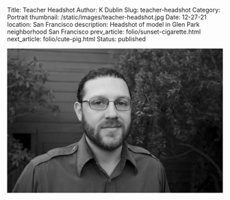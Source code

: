 Title: Teacher Headshot
Author: K Dublin
Slug: teacher-headshot
Category: Portrait
thumbnail: /static/images/teacher-headshot.jpg
Date: 12-27-21
location: San Francisco
description: Headshot of model in Glen Park neighborhood San Francisco
prev_article: folio/sunset-cigarette.html
next_article: folio/cute-pig.html
Status: published

<img src="../static/images/teacher-headshot.jpg" alt="Headshot of model in Glen Park neighborhood San Francisco" width=1000 />

